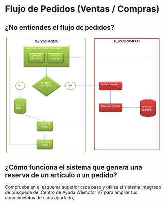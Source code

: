 # Flujo de Pedidos \(Ventas / Compras\)

## ¿No entiendes el flujo de pedidos?

![Sigue las l&#xED;neas y consulta en la b&#xFA;squeda el apartado donde tengas dudas](../.gitbook/assets/image%20%283%29.png)

## ¿Cómo funciona el sistema que genera una reserva de un artículo o un pedido?

Comprueba en el esquema superior cada paso y utiliza el sistema integrado de búsqueda del Centro de Ayuda Winmotor V7 para ampliar tus conocimientos de cada apartado,




